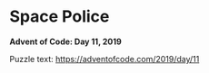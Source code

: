 # Space Police

**Advent of Code: Day 11, 2019**

Puzzle text: https://adventofcode.com/2019/day/11
